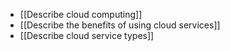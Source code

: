 
- [[Describe cloud computing]]
- [[Describe the benefits of using cloud services]]
- [[Describe cloud service types]]
